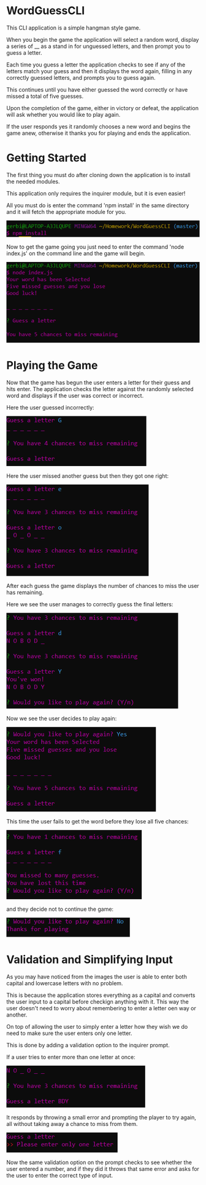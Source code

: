# WordGuessCLI
This CLI application is a simple hangman style game.  

When you begin the game the application will select a random word, display a series of __ as a stand in for unguessed letters, and then prompt you to guess a letter.

Each time you guess a letter the application checks to see if any of the letters match your guess and then it displays the word again, filling in any correctly guessed letters, and prompts you to guess again.

This continues until you have either guessed the word correctly or have missed a total of five guesses.

Upon the completion of the game, either in victory or defeat, the application will ask whether you would like to play again.  

If the user responds yes it randomly chooses a new word and begins the game anew, otherwise it thanks you for playing and ends the application.

# Getting Started
The first thing you must do after cloning down the application is to install the needed modules.  

This application only requires the inquirer module, but it is even easier!

All you must do is enter the command 'npm install' in the same directory and it will fetch the appropriate module for you.

![npmInstall](./Images/npminstall.PNG)

Now to get the game going you just need to enter the command 'node index.js' on the command line and the game will begin.

![startGame](./images/Start_game.PNG)

# Playing the Game
Now that the game has begun the user enters a letter for their guess and hits enter.  The application checks the letter against the randomly selected word and displays if the user was correct or incorrect.

Here the user guessed incorrectly:

![IncorrectGuess](./images/Incorrect_Guess.PNG)

Here the user missed another guess but then they got one right:

![missedandCorrect](./images/missedAndCorrect.PNG)

After each guess the game displays the number of chances to miss the user has remaining.

Here we see the user manages to correctly guess the final letters:

![victory](./images/capitalAndLowercaseVictory.PNG)

Now we see the user decides to play again:

![newGame](./images/NewGame.PNG)

This time the user fails to get the word before they lose all five chances:

![gameLost](./images/GameLost.PNG)

and they decide not to continue the game:

![GameOver](./images/DoNotContinue.PNG)

# Validation and Simplifying Input
As you may have noticed from the images the user is able to enter both capital and lowercase letters with no problem.

This is because the application stores everything as a capital and converts the user input to a capital before checkign anything with it.  This way the user doesn't need to worry about remembering to enter a letter oen way or another.

On top of allowing the user to simply enter a letter how they wish we do need to make sure the user enters only one letter.

This is done by adding a validation option to the inquirer prompt.

If a user tries to enter more than one letter at once:

![multiletters](./images/MultipleLetters.PNG)

It responds by throwing a small error and prompting the player to try again, all without taking away a chance to miss from them.

![validated](./images/Validated.PNG)

Now the same validation option on the prompt checks to see whether the user entered a number, and if they did it throws that same error and asks for the user to enter the correct type of input.


